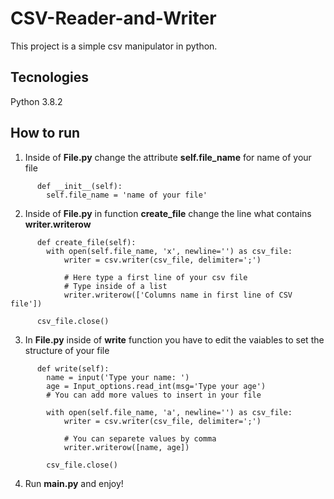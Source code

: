 # CSV-Reader-and-Writer

This project is a simple csv manipulator in python.

## Tecnologies

Python 3.8.2

## How to run

1. Inside of **File.py** change the attribute **self.file_name** for name of your file
  ```
        def __init__(self):
          self.file_name = 'name of your file'
  ```
2. Inside of **File.py** in function **create_file** change the line what contains **writer.writerow**
  ```
        def create_file(self):
          with open(self.file_name, 'x', newline='') as csv_file:
              writer = csv.writer(csv_file, delimiter=';')

              # Here type a first line of your csv file
              # Type inside of a list
              writer.writerow(['Columns name in first line of CSV file'])

        csv_file.close()
  ```
3. In **File.py** inside of **write** function you have to edit the vaiables to set the structure of your file
  ```
        def write(self):
          name = input('Type your name: ')
          age = Input_options.read_int(msg='Type your age')
          # You can add more values to insert in your file

          with open(self.file_name, 'a', newline='') as csv_file:
              writer = csv.writer(csv_file, delimiter=';')
              
              # You can separete values by comma
              writer.writerow([name, age])

          csv_file.close()
  ```
4. Run **main.py** and enjoy!


